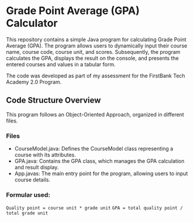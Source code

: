 # Grade Point Average (GPA) Calculator

This repository contains a simple Java program for calculating Grade Point Average (GPA). The program allows users to dynamically input their course name, course code, course unit, and scores. Subsequently, the program calculates the GPA, displays the result on the console, and presents the entered courses and values in a tabular form.

The code was developed as part of my assessment for the FirstBank Tech Academy 2.0 Program.

## Code Structure Overview

This program follows an Object-Oriented Approach, organized in different files.

### Files

- CourseModel.java: Defines the CourseModel class representing a course with its attributes.
- GPA.java: Contains the GPA class, which manages the GPA calculation and result display.
- App.javas: The main entry point for the program, allowing users to input course details.

### Formular used:

`Quality point = course unit * grade unit`
`GPA = total quality point / total grade unit`